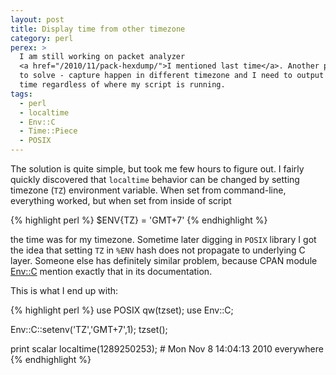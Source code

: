 ```yaml
---
layout: post
title: Display time from other timezone
category: perl
perex: >
  I am still working on packet analyzer 
  <a href="/2010/11/pack-hexdump/">I mentioned last time</a>. Another problem
  to solve - capture happen in different timezone and I need to output correct
  time regardless of where my script is running.
tags:
  - perl
  - localtime
  - Env::C
  - Time::Piece
  - POSIX
---
```

The solution is quite simple, but took me few hours to figure out. I fairly 
quickly discovered that `localtime` behavior can be changed by setting 
timezone (`TZ`) environment variable. When set from command-line, everything 
worked, but when set from inside of script 

{% highlight perl %}
$ENV{TZ} = 'GMT+7'
{% endhighlight %}

the time was for my timezone. Sometime later digging in `POSIX` library I got 
the idea that setting `TZ` in `%ENV` hash does not propagate to underlying C 
layer. Someone else has definitely similar problem, because CPAN 
module [Env::C][env_c] mention exactly that in its documentation.

This is what I end up with:

{% highlight perl %}
use POSIX qw(tzset); 
use Env::C;

Env::C::setenv('TZ','GMT+7',1);
tzset();

print scalar localtime(1289250253);  # Mon Nov  8 14:04:13 2010 everywhere
{% endhighlight %}

[env_c]: http://search.cpan.org/perldoc?Env::C
